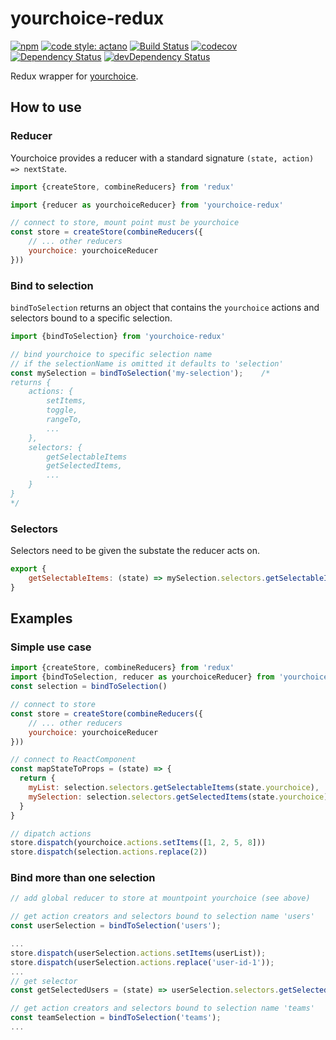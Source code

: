 # yourchoice-redux

[![npm](https://img.shields.io/npm/v/yourchoice-redux.svg)](https://www.npmjs.com/package/yourchoice-redux)
[![code style: actano](https://img.shields.io/badge/code%20style-actano-blue.svg)](https://www.npmjs.com/package/eslint-config-actano)
[![Build Status](https://travis-ci.org/actano/yourchoice-redux.svg?branch=master)](https://travis-ci.org/actano/yourchoice-redux)
[![codecov](https://codecov.io/gh/actano/yourchoice-redux/branch/master/graph/badge.svg)](https://codecov.io/gh/actano/yourchoice-redux)
[![Dependency Status](https://david-dm.org/actano/yourchoice-redux.svg)](https://david-dm.org/actano/yourchoice-redux)
[![devDependency Status](https://david-dm.org/actano/yourchoice-redux/dev-status.svg)](https://david-dm.org/actano/yourchoice-redux#info=devDependencies)

Redux wrapper for [yourchoice](https://github.com/actano/yourchoice).

## How to use

### Reducer

Yourchoice provides a reducer with a standard signature `(state, action) => nextState`.

```js
import {createStore, combineReducers} from 'redux'

import {reducer as yourchoiceReducer} from 'yourchoice-redux'

// connect to store, mount point must be yourchoice
const store = createStore(combineReducers({
    // ... other reducers
    yourchoice: yourchoiceReducer
}))
```

### Bind to selection

`bindToSelection` returns an object that contains the `yourchoice` actions and selectors bound to a specific selection.

```js
import {bindToSelection} from 'yourchoice-redux'

// bind yourchoice to specific selection name
// if the selectionName is omitted it defaults to 'selection'
const mySelection = bindToSelection('my-selection');    /*
returns {
    actions: {
        setItems,
        toggle,
        rangeTo,
        ...
    },
    selectors: {
        getSelectableItems
        getSelectedItems,
        ...
    }
}
*/
```

### Selectors

Selectors need to be given the substate the reducer acts on.

```js
export {
    getSelectableItems: (state) => mySelection.selectors.getSelectableItems(state.yourchoice)
}
```

## Examples

### Simple use case
```js
import {createStore, combineReducers} from 'redux'
import {bindToSelection, reducer as yourchoiceReducer} from 'yourchoice-redux'
const selection = bindToSelection()

// connect to store
const store = createStore(combineReducers({
    // ... other reducers
    yourchoice: yourchoiceReducer
}))

// connect to ReactComponent
const mapStateToProps = (state) => {
  return {
    myList: selection.selectors.getSelectableItems(state.yourchoice),
    mySelection: selection.selectors.getSelectedItems(state.yourchoice)
  }
}

// dipatch actions
store.dispatch(yourchoice.actions.setItems([1, 2, 5, 8]))
store.dispatch(selection.actions.replace(2))

```

### Bind more than one selection
```js
// add global reducer to store at mountpoint yourchoice (see above)

// get action creators and selectors bound to selection name 'users'
const userSelection = bindToSelection('users');

...
store.dispatch(userSelection.actions.setItems(userList));
store.dispatch(userSelection.actions.replace('user-id-1'));
...
// get selector
const getSelectedUsers = (state) => userSelection.selectors.getSelectedItems(state.yourchoice)

// get action creators and selectors bound to selection name 'teams'
const teamSelection = bindToSelection('teams');
...
```
